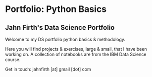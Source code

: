 # Portfolio: Python Basics
## Jahn Firth's Data Science Portfolio

Welcome to my DS portfolio python basics & methodology. 

Here you will find projects & exercises, large & small, that I have been working on. A collection of notebooks are from the IBM Data Science course.

Get in touch: jahnfirth [at] gmail [dot] com 
